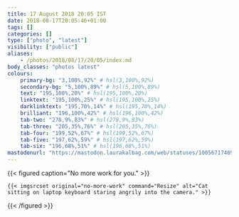 ```yaml
---
title: 17 August 2018 20:05 IST
date: 2018-08-17T20:05:46+01:00
tags: []
categories: []
type: ["photo", "latest"]
visibility: ["public"]
aliases:
    - /photos/2018/08/17/20/05/index.md
body_classes: "photos latest"
colours:
    primary-bg: "3,100%,92%" # hsl(3,100%,92%)
    secondary-bg: "5,100%,89%" # hsl(5,100%,89%)
    text: "195,100%,20%" # hsl(195,100%,20%)
    linktext: "195,100%,25%" # hsl(195,100%,25%)
    darklinktext: "195,70%,14%" # hsl(195,70%,14%)
    brilliant: "196,100%,42%" # hsl(196,100%,42%)
    tab-two: "278,9%,83%" # hsl(278,9%,83%)
    tab-three: "205,35%,76%" # hsl(205,35%,76%)
    tab-four: "199,52%,67%" # hsl(199,52%,67%)
    tab-five: "197,62%,59%" # hsl(197,62%,59%)
    tab-six: "196,68%,51%" # hsl(196,68%,51%)
mastodonurl: "https://mastodon.laurakalbag.com/web/statuses/100567174692648743"
---
```


{{< figured caption="No more work for you." >}}

    {{< imgsrcset original="no-more-work" command="Resize" alt="Cat sitting on laptop keyboard staring angrily into the camera." >}}

{{< /figured >}}
